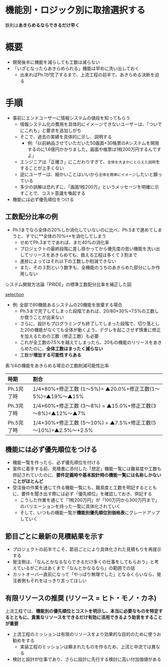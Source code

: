 # 機能別・ロジック別に取捨選択する

鉄則は**あきらめるならできるだけ早く**

# 概要

* 開発後半に機能を減らしても工数は減らない
* 「いざとなったらあきらめられる」機能は早めに洗い出しておく
    * 出来ればPh.1が完了するまで、上流工程の前半で、あきらめる決断を迫る

# 手順

* 事前にエンドユーザーに情報システムの値段を知ってもらう
    * 情報システム化の費用を具体的にイメージできないユーザーは、「ついでにこれも」と要求を追加しがち
    * そこで、過去の実績を具体的に示し、説明する
        * 例:「以前納品させていただいた50画面+30帳票のAシステムを開発するのに1.6億円かかりました。画面や帳票は1枚200万円するんですよ」
    * エンジニアは「正確さ」にこだわりすぎて、`全体を大まかにとらえた説明`をすることが上手くない
    * 逆にユーザーは、細かいことはいいから`全体を簡単にイメージ`したいと願っている
    * 多少の誤解は恐れずに、「画面1枚200万」というメッセージを明確に示すことで、コスト意識を喚起する
* 機能には必ず優先順位をつける

## 工数配分比率の例

* Ph.1までなら全体の20%しか消化していないのに比べ、Ph.5まで進めてしまうと、すでに**全体の70%**を消化してしまう
    * せめてPh.3までであれば、まだ40%の消化率
    * プロジェクトの最終段階に差し掛かってから優先度の低い機能を洗い出してリリースをあきらめても、救える工程は多くて３割まで
    * 進捗によってはそれ以下の工数しか削減できない
    * また、その３割という数字も、全機能のうちのあきらめた部分にしか作用しない

システム開発方法論「PRIDE」の標準工数配分比率を補正した図

[selection](image/selection.png)

* 例: 全部で80機能あるシステムの20機能を放棄する場合
    * Ph.5まで完了してしまった段階であれば、20/80×30%=7.5%の工数しか救うことが出来ない
    * さらに、設計もプログラミングも終了してしまった段階で、切り落とした20の機能がなくても全体が動くよう、デグレを起こさせず慎重に修正を加えるための工数（修正工数）も必要
    * これが全工数の7.5%を越えてしまったら、20もの機能のリリースをあきらめたのに、**全体工数はまったく減らない**
    * 工数が**増加する可能性すらある**
    
表:1/4の機能をあきらめる場合の工数削減可能性比率

| 時期 | 割合 |
|:----|:----|
| Ph.1完了時 | 1/4×80%+修正工数 (1～5%)= ▲20.0%+修正工数(1～5%)=▲19%～▲15% |
| Ph.3完了時 | 1/4×60%+修正工数 (3～8%) = ▲15.0%+修正工数(3～8%)=▲12%～▲7% |
| Ph.5完了時 | 1/4×30%+修正工数 (5～10%) = ▲7.5%+修正工数(5～10%)=▲2.5%～+2.5% |

## 機能には必ず優先順位をつける

* 機能一覧を作ったら、必ず優先順位を付ける
* 案件に着手する前、見積書に添付した「想定」機能一覧には難易度や工数も併記されていたのに、**要件定義時や基本設計時の機能一覧には名称しかないことがほとんど**
* 受注後の作業を通じて作る機能一覧にも、難易度と工数を明記するとともに、要件を聞き出す際には必ず「優先順位」を確認しておき、併記する
    * こうした作業を通じて「1枚200万円」が「100万円から300万円まで」のバリエーションを持った一覧に具体化されていく
    * そして、いつもの機能一覧が**機能別優先順位別価格表**にグレードアップしていく

## 節目ごとに最新の見積結果を示す
 
* プロジェクトの前半でこそ、節目ごとにより具体化された見積もりを再提示する
* 発注側は、「なんとかなるならできるだけ多くの仕事をしてもらおう」と考えているがこれはあくまで「なんとかなるなら」の範囲での話
* カットオーバー直前になって「やっぱり無理でした」となるくらいなら、発注者側もそれをはっきり言ってほしい

## 有限リソースの推奨 (リソース = ヒト・モノ・カネ)

上流工程では、**機能別の優先順位とコストを明示し、本当に必要なものを特定するとともに、貴重なリソースをできるだけ有効に活用できるよう助言をすることが重要**

* 上流工程のミッションは有限のリソースをより効果的な目的のために使うお勧めをする
    * 実装工程のミッションは頼まれたものを作るため、上流と中流では異なる
* 検討と設計が仕事であり、さらに設計に先行する検討に高い付加価値がある
